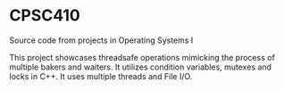 # CPSC410
Source code from projects in Operating Systems I

This project showcases threadsafe operations mimicking the process of multiple bakers and waiters. It utilizes condition variables,
mutexes and locks in C++. It uses multiple threads and File I/O.
